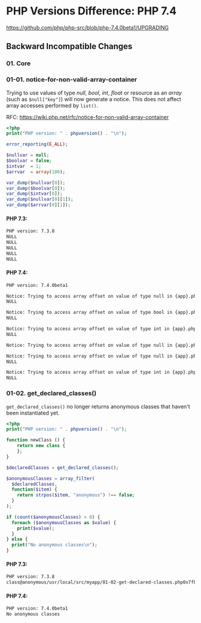 # PHP Versions Difference: PHP 7.4
https://github.com/php/php-src/blob/php-7.4.0beta1/UPGRADING

## Backward Incompatible Changes

### 01. Core

### 01-01. notice-for-non-valid-array-container
Trying to use values of type *null*, *bool*, *int*, *float* or resource as an *array* (such as `$null["key"]`) will now generate a notice. This does not affect array accesses performed by `list()`. 

RFC: https://wiki.php.net/rfc/notice-for-non-valid-array-container

```php
<?php
print("PHP version: " . phpversion() . "\n");

error_reporting(E_ALL);

$nullvar = null;
$boolvar = false;
$intvar  = 1;
$arrvar  = array(100);

var_dump($nullvar[0]);
var_dump($boolvar[0]);
var_dump($intvar[0]);
var_dump($nullvar[0][1]);
var_dump($arrvar[0][1]);
```

#### PHP 7.3:
```diff
PHP version: 7.3.8
NULL 
NULL
NULL
NULL
NULL
```

#### PHP 7.4:
```diff
PHP version: 7.4.0beta1

Notice: Trying to access array offset on value of type null in {app}.php on line 11
NULL

Notice: Trying to access array offset on value of type bool in {app}.php on line 12
NULL

Notice: Trying to access array offset on value of type int in {app}.php on line 13
NULL

Notice: Trying to access array offset on value of type null in {app}.php on line 14

Notice: Trying to access array offset on value of type null in {app}.php on line 14
NULL

Notice: Trying to access array offset on value of type int in {app}.php on line 15
NULL
```

### 01-02. get_declared_classes()
`get_declared_classes()` no longer returns anonymous classes that haven't been instantiated yet.

```php
<?php
print("PHP version: " . phpversion() . "\n");

function newClass () {
    return new class {
    };
}

$declaredClasses = get_declared_classes();

$anonymousClasses = array_filter(
  $declaredClasses,
  function($item) {
    return strpos($item, "anonymous") !== false;
  }
);

if (count($anonymousClasses) > 0) {
  foreach ($anonymousClasses as $value) {
    print($value);
  }  
} else {
  print("No anonymous classes\n");
}
```

#### PHP 7.3:
```diff
PHP version: 7.3.8
class@anonymous/usr/local/src/myapp/01-02-get-declared-classes.php0x7fb5de13f067
```

#### PHP 7.4:
```diff
PHP version: 7.4.0beta1
No anonymous classes
```
